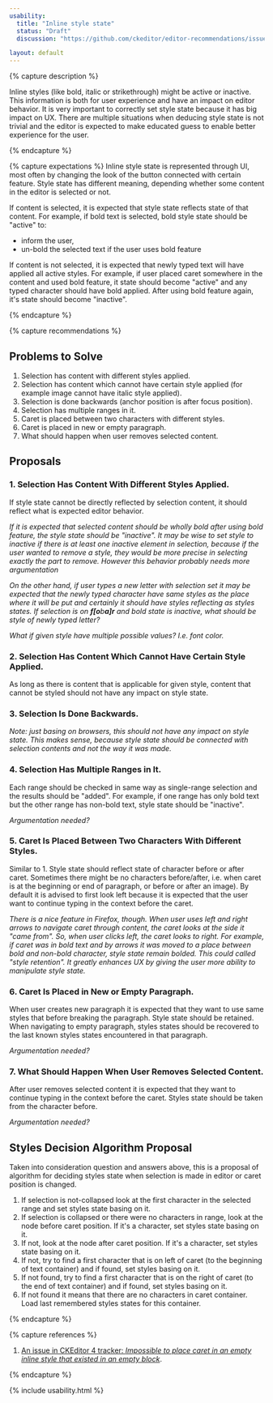 ```yaml
---
usability:
  title: "Inline style state"
  status: "Draft"
  discussion: "https://github.com/ckeditor/editor-recommendations/issues/32"

layout: default
---
```


{% capture description %}

Inline styles (like bold, italic or strikethrough) might be active or inactive. This information is both for user experience and have an impact on editor behavior. It is very important to correctly set style state because it has big impact on UX. There are multiple situations when deducing style state is not trivial and the editor is expected to make educated guess to enable better experience for the user.

{% endcapture %}

{% capture expectations %}
Inline style state is represented through UI, most often by changing the look of the button connected with certain feature. Style state has different meaning, depending whether some content in the editor is selected or not.

If content is selected, it is expected that style state reflects state of that content. For example, if bold text is selected, bold style state should be "active" to:

* inform the user,
* un-bold the selected text if the user uses bold feature

If content is not selected, it is expected that newly typed text will have applied all active styles. For example, if user placed caret somewhere in the content and used bold feature, it state should become "active" and any typed character should have bold applied. After using bold feature again, it's state should become "inactive".

{% endcapture %}

{% capture recommendations %}

## Problems to Solve

1. Selection has content with different styles applied.
2. Selection has content which cannot have certain style applied (for example image cannot have italic style applied).
3. Selection is done backwards (anchor position is after focus position).
4. Selection has multiple ranges in it.
5. Caret is placed between two characters with different styles.
6. Caret is placed in new or empty paragraph.
7. What should happen when user removes selected content.

## Proposals

### 1. Selection Has Content With Different Styles Applied.

If style state cannot be directly reflected by selection content, it should reflect what is expected editor behavior.

*If it is expected that selected content should be wholly bold after using bold feature, the style state should be "inactive". It may be wise to set style to inactive if there is at least one inactive element in selection, because if the user wanted to remove a style, they would be more precise in selecting exactly the part to remove. However this behavior probably needs more argumentation*

*On the other hand, if user types a new letter with selection set it may be expected that the newly typed character have same styles as the place where it will be put and certainly it should have styles reflecting as styles states. If selection is on **f[o**b**a]r** and bold state is inactive, what should be style of newly typed letter?*

*What if given style have multiple possible values? I.e. font color.*

### 2. Selection Has Content Which Cannot Have Certain Style Applied.

As long as there is content that is applicable for given style, content that cannot be styled should not have any impact on style state.

### 3. Selection Is Done Backwards.

*Note: just basing on browsers, this should not have any impact on style state. This makes sense, because style state should be connected with selection contents and not the way it was made.*

### 4. Selection Has Multiple Ranges in It.

Each range should be checked in same way as single-range selection and the results should be "added". For example, if one range has only bold text but the other range has non-bold text, style state should be "inactive".

*Argumentation needed?*

### 5. Caret Is Placed Between Two Characters With Different Styles.

Similar to 1. Style state should reflect state of character before or after caret. Sometimes there might be no characters before/after, i.e. when caret is at the beginning or end of paragraph, or before or after an image). By default it is advised to first look left because it is expected that the user want to continue typing in the context before the caret.

*There is a nice feature in Firefox, though. When user uses left and right arrows to navigate caret through content, the caret looks at the side it "came from". So, when user clicks left, the caret looks to right. For example, if caret was in bold text and by arrows it was moved to a place between bold and non-bold character, style state remain bolded. This could called "style retention". It greatly enhances UX by giving the user more ability to manipulate style state.*

### 6. Caret Is Placed in New or Empty Paragraph.

When user creates new paragraph it is expected that they want to use same styles that before breaking the paragraph. Style state should be retained. When navigating to empty paragraph, styles states should be recovered to the last known styles states encountered in that paragraph.

*Argumentation needed?*

### 7. What Should Happen When User Removes Selected Content.

After user removes selected content it is expected that they want to continue typing in the context before the caret. Styles state should be taken from the character before.

*Argumentation needed?*

## Styles Decision Algorithm Proposal

Taken into consideration question and answers above, this is a proposal of algorithm for deciding styles state when selection is made in editor or caret position is changed.

1. If selection is not-collapsed look at the first character in the selected range and set styles state basing on it.
2. If selection is collapsed or there were no characters in range, look at the node before caret position. If it's a character, set styles state basing on it.
3. If not, look at the node after caret position. If it's a character, set styles state basing on it.
4. If not, try to find a first character that is on left of caret (to the beginning of text container) and if found, set styles basing on it.
5. If not found, try to find a first character that is on the right of caret (to the end of text container) and if found, set styles basing on it.
6. If not found it means that there are no characters in caret container. Load last remembered styles states for this container.

{% endcapture %}

{% capture references %}

1. [An issue in CKEditor 4 tracker: *Impossible to place caret in an empty inline style that existed in an empty block*](https://dev.ckeditor.com/ticket/12634).

{% endcapture %}

{% include usability.html %}
